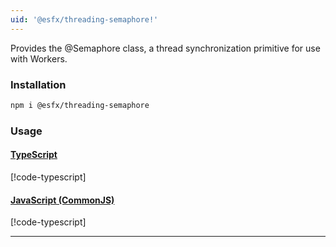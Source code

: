 ```yaml
---
uid: '@esfx/threading-semaphore!'
---
```


Provides the @Semaphore class, a thread synchronization primitive for use with Workers.

### Installation

```sh
npm i @esfx/threading-semaphore
```

### Usage

#### [TypeScript](#tab/ts)
[!code-typescript[](../examples/usage.ts)]
#### [JavaScript (CommonJS)](#tab/js)
[!code-typescript[](../examples/usage.js)]
***
